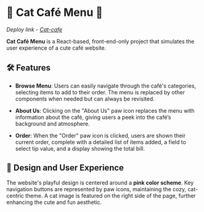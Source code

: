 # 🐾 **Cat Café Menu** 🐾
*Deploy link -  [Cat-cafe](https://nikama-s.github.io/Cat-cafe/)*

**Cat Café Menu** is a React-based, front-end-only project that simulates the user experience of a cute café website.

## 🛠 **Features**

- **Browse Menu**: Users can easily navigate through the café's categories, selecting items to add to their order. The menu is replaced by other components when needed but can always be revisited.
  
- **About Us**: Clicking on the "About Us" paw icon replaces the menu with information about the café, giving users a peek into the café’s background and atmosphere.

- **Order**: When the "Order" paw icon is clicked, users are shown their current order, complete with a detailed list of items added, a field to select tip value, and a display showing the total bill.

## 🎨 **Design and User Experience**
The website's playful design is centered around a **pink color scheme**. Key navigation buttons are represented by paw icons, maintaining the cozy, cat-centric theme. A cat image is featured on the right side of the page, further enhancing the cute and fun aesthetic.
